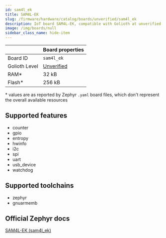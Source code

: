 ```yaml
---
id: sam4l_ek
title: SAM4L-EK
slug: /firmware/hardware/catalog/boards/unverified/sam4l_ek
description: IoT board SAM4L-EK, compatible with Golioth at unverified level.
image: /img/boards/null
sidebar_class_name: hide-item
---
```


[//]: # (This is an auto-generated file, do not edit! Changes to it will be lost upon re-generation)



|                | Board properties     |
| -------------  | -------------------- |
| Board ID       | `sam4l_ek` |
| Golioth Level  | [Unverified](/firmware/hardware#unverified-boards) |
| RAM*           | 32 kB |
| Flash*         | 256 kB |

\* values are as reported by Zephyr `.yaml` board files, which don't represent the overall available resources



## Supported features

* counter
* gpio
* entropy
* hwinfo
* i2c
* spi
* uart
* usb_device
* watchdog

## Supported toolchains

* zephyr
* gnuarmemb

## Official Zephyr docs

[SAM4L-EK (sam4l_ek)](https://docs.zephyrproject.org/latest/boards/atmel/sam/sam4l_ek/doc/index.html)
